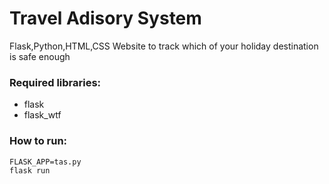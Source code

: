 
# Travel Adisory System
 Flask,Python,HTML,CSS
Website to track which of your holiday destination is safe enough

### Required libraries:
- flask
- flask_wtf

### How to run:
```
FLASK_APP=tas.py
flask run
```
